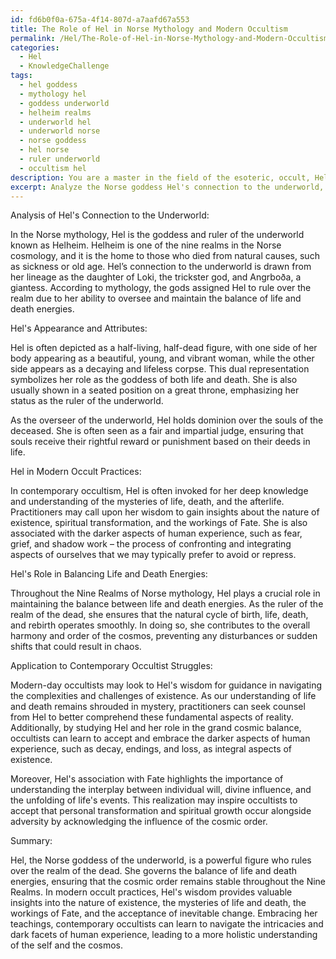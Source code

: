 ```yaml
---
id: fd6b0f0a-675a-4f14-807d-a7aafd67a553
title: The Role of Hel in Norse Mythology and Modern Occultism
permalink: /Hel/The-Role-of-Hel-in-Norse-Mythology-and-Modern-Occultism/
categories:
  - Hel
  - KnowledgeChallenge
tags:
  - hel goddess
  - mythology hel
  - goddess underworld
  - helheim realms
  - underworld hel
  - underworld norse
  - norse goddess
  - hel norse
  - ruler underworld
  - occultism hel
description: You are a master in the field of the esoteric, occult, Hel and Education. You are a writer of tests, challenges, books and deep knowledge on Hel for initiates and students to gain deep insights and understanding from. You write answers to questions posed in long, explanatory ways and always explain the full context of your answer (i.e., related concepts, formulas, examples, or history), as well as the step-by-step thinking process you take to answer the challenges. Be rigorous and thorough, and summarize the key themes, ideas, and conclusions at the end.
excerpt: Analyze the Norse goddess Hel's connection to the underworld, her appearance and attributes, as well as her influence in modern occult practices, and synthesize your understanding into a comprehensive view of her role in balancing life and death energies throughout the nine realms. How does this understanding apply to the contemporary struggles faced by the modern-day occultist?
---
```

Analysis of Hel's Connection to the Underworld:

In the Norse mythology, Hel is the goddess and ruler of the underworld known as Helheim. Helheim is one of the nine realms in the Norse cosmology, and it is the home to those who died from natural causes, such as sickness or old age. Hel’s connection to the underworld is drawn from her lineage as the daughter of Loki, the trickster god, and Angrboða, a giantess. According to mythology, the gods assigned Hel to rule over the realm due to her ability to oversee and maintain the balance of life and death energies.

Hel's Appearance and Attributes:

Hel is often depicted as a half-living, half-dead figure, with one side of her body appearing as a beautiful, young, and vibrant woman, while the other side appears as a decaying and lifeless corpse. This dual representation symbolizes her role as the goddess of both life and death. She is also usually shown in a seated position on a great throne, emphasizing her status as the ruler of the underworld.

As the overseer of the underworld, Hel holds dominion over the souls of the deceased. She is often seen as a fair and impartial judge, ensuring that souls receive their rightful reward or punishment based on their deeds in life.

Hel in Modern Occult Practices:

In contemporary occultism, Hel is often invoked for her deep knowledge and understanding of the mysteries of life, death, and the afterlife. Practitioners may call upon her wisdom to gain insights about the nature of existence, spiritual transformation, and the workings of Fate. She is also associated with the darker aspects of human experience, such as fear, grief, and shadow work – the process of confronting and integrating aspects of ourselves that we may typically prefer to avoid or repress.

Hel's Role in Balancing Life and Death Energies:

Throughout the Nine Realms of Norse mythology, Hel plays a crucial role in maintaining the balance between life and death energies. As the ruler of the realm of the dead, she ensures that the natural cycle of birth, life, death, and rebirth operates smoothly. In doing so, she contributes to the overall harmony and order of the cosmos, preventing any disturbances or sudden shifts that could result in chaos.

Application to Contemporary Occultist Struggles:

Modern-day occultists may look to Hel's wisdom for guidance in navigating the complexities and challenges of existence. As our understanding of life and death remains shrouded in mystery, practitioners can seek counsel from Hel to better comprehend these fundamental aspects of reality. Additionally, by studying Hel and her role in the grand cosmic balance, occultists can learn to accept and embrace the darker aspects of human experience, such as decay, endings, and loss, as integral aspects of existence.

Moreover, Hel's association with Fate highlights the importance of understanding the interplay between individual will, divine influence, and the unfolding of life's events. This realization may inspire occultists to accept that personal transformation and spiritual growth occur alongside adversity by acknowledging the influence of the cosmic order.

Summary:

Hel, the Norse goddess of the underworld, is a powerful figure who rules over the realm of the dead. She governs the balance of life and death energies, ensuring that the cosmic order remains stable throughout the Nine Realms. In modern occult practices, Hel's wisdom provides valuable insights into the nature of existence, the mysteries of life and death, the workings of Fate, and the acceptance of inevitable change. Embracing her teachings, contemporary occultists can learn to navigate the intricacies and dark facets of human experience, leading to a more holistic understanding of the self and the cosmos.
